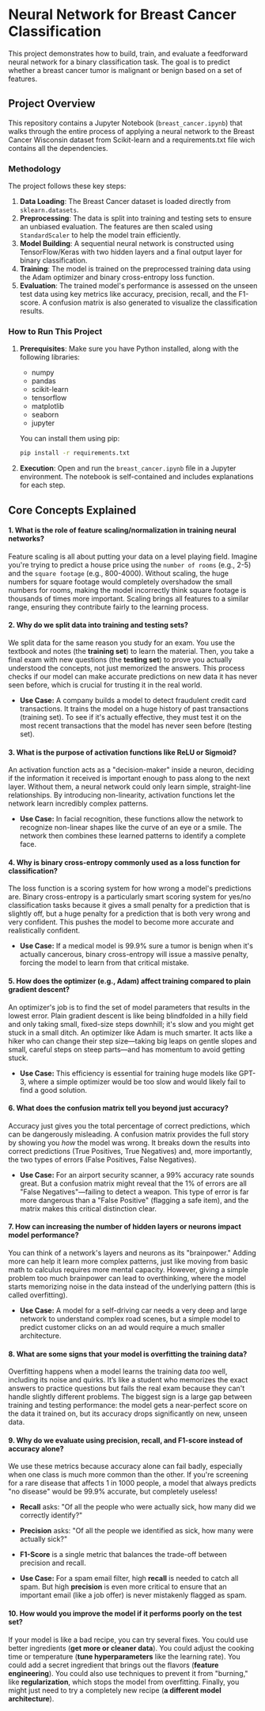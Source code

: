 # Neural Network for Breast Cancer Classification 

This project demonstrates how to build, train, and evaluate a feedforward neural network for a binary classification task. The goal is to predict whether a breast cancer tumor is malignant or benign based on a set of features.

## Project Overview

This repository contains a Jupyter Notebook (`breast_cancer.ipynb`) that walks through the entire process of applying a neural network to the Breast Cancer Wisconsin dataset from Scikit-learn and a requirements.txt file wich contains all the dependencies.

### Methodology

The project follows these key steps:
1.  **Data Loading**: The Breast Cancer dataset is loaded directly from `sklearn.datasets`.
2.  **Preprocessing**: The data is split into training and testing sets to ensure an unbiased evaluation. The features are then scaled using `StandardScaler` to help the model train efficiently.
3.  **Model Building**: A sequential neural network is constructed using TensorFlow/Keras with two hidden layers and a final output layer for binary classification.
4.  **Training**: The model is trained on the preprocessed training data using the Adam optimizer and binary cross-entropy loss function.
5.  **Evaluation**: The trained model's performance is assessed on the unseen test data using key metrics like accuracy, precision, recall, and the F1-score. A confusion matrix is also generated to visualize the classification results.

### How to Run This Project

1.  **Prerequisites**: Make sure you have Python installed, along with the following libraries:
    *   numpy
    *   pandas
    *   scikit-learn
    *   tensorflow
    *   matplotlib
    *   seaborn
    *   jupyter

    You can install them using pip:
    ```bash
    pip install -r requirements.txt    
    ```

2.  **Execution**: Open and run the `breast_cancer.ipynb` file in a Jupyter environment. The notebook is self-contained and includes explanations for each step.

## Core Concepts Explained

#### 1. What is the role of feature scaling/normalization in training neural networks?
Feature scaling is all about putting your data on a level playing field. Imagine you're trying to predict a house price using the `number of rooms` (e.g., 2-5) and the `square footage` (e.g., 800-4000). Without scaling, the huge numbers for square footage would completely overshadow the small numbers for rooms, making the model incorrectly think square footage is thousands of times more important. Scaling brings all features to a similar range, ensuring they contribute fairly to the learning process.

#### 2. Why do we split data into training and testing sets?
We split data for the same reason you study for an exam. You use the textbook and notes (the **training set**) to learn the material. Then, you take a final exam with new questions (the **testing set**) to prove you actually understood the concepts, not just memorized the answers. This process checks if our model can make accurate predictions on new data it has never seen before, which is crucial for trusting it in the real world.

*   **Use Case:** A company builds a model to detect fraudulent credit card transactions. It trains the model on a huge history of past transactions (training set). To see if it's actually effective, they must test it on the most recent transactions that the model has never seen before (testing set).

#### 3. What is the purpose of activation functions like ReLU or Sigmoid?
An activation function acts as a "decision-maker" inside a neuron, deciding if the information it received is important enough to pass along to the next layer. Without them, a neural network could only learn simple, straight-line relationships. By introducing non-linearity, activation functions let the network learn incredibly complex patterns.

*   **Use Case:** In facial recognition, these functions allow the network to recognize non-linear shapes like the curve of an eye or a smile. The network then combines these learned patterns to identify a complete face.

#### 4. Why is binary cross-entropy commonly used as a loss function for classification?
The loss function is a scoring system for how wrong a model's predictions are. Binary cross-entropy is a particularly smart scoring system for yes/no classification tasks because it gives a small penalty for a prediction that is slightly off, but a huge penalty for a prediction that is both very wrong and very confident. This pushes the model to become more accurate and realistically confident.

*   **Use Case:** If a medical model is 99.9% sure a tumor is benign when it's actually cancerous, binary cross-entropy will issue a massive penalty, forcing the model to learn from that critical mistake.

#### 5. How does the optimizer (e.g., Adam) affect training compared to plain gradient descent?
An optimizer's job is to find the set of model parameters that results in the lowest error. Plain gradient descent is like being blindfolded in a hilly field and only taking small, fixed-size steps downhill; it's slow and you might get stuck in a small ditch. An optimizer like Adam is much smarter. It acts like a hiker who can change their step size—taking big leaps on gentle slopes and small, careful steps on steep parts—and has momentum to avoid getting stuck.

*   **Use Case:** This efficiency is essential for training huge models like GPT-3, where a simple optimizer would be too slow and would likely fail to find a good solution.

#### 6. What does the confusion matrix tell you beyond just accuracy?
Accuracy just gives you the total percentage of correct predictions, which can be dangerously misleading. A confusion matrix provides the full story by showing you *how* the model was wrong. It breaks down the results into correct predictions (True Positives, True Negatives) and, more importantly, the two types of errors (False Positives, False Negatives).

*   **Use Case:** For an airport security scanner, a 99% accuracy rate sounds great. But a confusion matrix might reveal that the 1% of errors are all "False Negatives"—failing to detect a weapon. This type of error is far more dangerous than a "False Positive" (flagging a safe item), and the matrix makes this critical distinction clear.

#### 7. How can increasing the number of hidden layers or neurons impact model performance?
You can think of a network's layers and neurons as its "brainpower." Adding more can help it learn more complex patterns, just like moving from basic math to calculus requires more mental capacity. However, giving a simple problem too much brainpower can lead to overthinking, where the model starts memorizing noise in the data instead of the underlying pattern (this is called overfitting).

*   **Use Case:** A model for a self-driving car needs a very deep and large network to understand complex road scenes, but a simple model to predict customer clicks on an ad would require a much smaller architecture.

#### 8. What are some signs that your model is overfitting the training data?
Overfitting happens when a model learns the training data *too* well, including its noise and quirks. It’s like a student who memorizes the exact answers to practice questions but fails the real exam because they can't handle slightly different problems. The biggest sign is a large gap between training and testing performance: the model gets a near-perfect score on the data it trained on, but its accuracy drops significantly on new, unseen data.

#### 9. Why do we evaluate using precision, recall, and F1-score instead of accuracy alone?
We use these metrics because accuracy alone can fail badly, especially when one class is much more common than the other. If you're screening for a rare disease that affects 1 in 1000 people, a model that always predicts "no disease" would be 99.9% accurate, but completely useless!
*   **Recall** asks: "Of all the people who were actually sick, how many did we correctly identify?"
*   **Precision** asks: "Of all the people we identified as sick, how many were actually sick?"
*   **F1-Score** is a single metric that balances the trade-off between precision and recall.

*   **Use Case:** For a spam email filter, high **recall** is needed to catch all spam. But high **precision** is even more critical to ensure that an important email (like a job offer) is never mistakenly flagged as spam.

#### 10. How would you improve the model if it performs poorly on the test set?
If your model is like a bad recipe, you can try several fixes. You could use better ingredients (**get more or cleaner data**). You could adjust the cooking time or temperature (**tune hyperparameters** like the learning rate). You could add a secret ingredient that brings out the flavors (**feature engineering**). You could also use techniques to prevent it from "burning," like **regularization**, which stops the model from overfitting. Finally, you might just need to try a completely new recipe (**a different model architecture**).